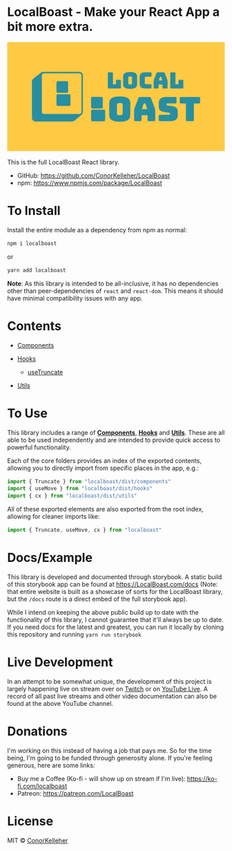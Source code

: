 <!--- Autogenerated Readme. Do not edit. Edit the README_TEMPLATE.md file instead. --->
# LocalBoast - Make your React App a bit more extra.

![BannerImage](assets/icons/ColourSolidWide.jpeg)

This is the full LocalBoast React library.

- GitHub: https://github.com/ConorKelleher/LocalBoast
- npm: https://www.npmjs.com/package/LocalBoast

# To Install

Install the entire module as a dependency from npm as normal:

```bash
npm i localboast
```

or

```bash
yarn add localboast
```

**Note**: As this library is intended to be all-inclusive, it has no dependencies other than peer-dependencies of `react` and `react-dom`. This means it should have minimal compatibility issues with any app.

# Contents

- [Components](src/components)
	
- [Hooks](src/hooks)
	- [useTruncate](src/hooks/useTruncate)
- [Utils](src/utils)
	

# To Use

This library includes a range of [**Components**](https://github.com/ConorKelleher/localboast/tree/main/src/components), [**Hooks**](https://github.com/ConorKelleher/localboast/tree/main/src/hooks) and [**Utils**](https://github.com/ConorKelleher/localboast/tree/main/src/utils). These are all able to be used independently and are intended to provide quick access to powerful functionality.

Each of the core folders provides an index of the exported contents, allowing you to directly import from specific places in the app, e.g.:

```javascript
import { Truncate } from "localboast/dist/components"
import { useMove } from "localboast/dist/hooks"
import { cx } from "localboast/dist/utils"
```

All of these exported elements are also exported from the root index, allowing for cleaner imports like:

```javascript
import { Truncate, useMove, cx } from "localboast"
```

# Docs/Example

This library is developed and documented through storybook.
A static build of this storybook app can be found at https://LocalBoast.com/docs
(Note: that entire website is built as a showcase of sorts for the LocalBoast library, but the `/docs` route is a direct embed of the full storybook app).

While I intend on keeping the above public build up to date with the functionality of this library, I cannot guarantee that it'll always be up to date. If you need docs for the latest and greatest, you can run it locally by cloning this repository and running `yarn run storybook`

# Live Development

In an attempt to be somewhat unique, the development of this project is largely happening live on stream over on [Twitch](https://twitch.tv/localboast1) or on [YouTube Live](http://youtube.com/channel/UCt-IaL4qQsOU6_rbS7zky1Q/live). A record of all past live streams and other video documentation can also be found at the above YouTube channel.

# Donations

I'm working on this instead of having a job that pays me. So for the time being, I'm going to be funded through generosity alone. If you're feeling generous, here are some links:

- Buy me a Coffee (Ko-fi - will show up on stream if I'm live): https://ko-fi.com/localboast
- Patreon: https://patreon.com/LocalBoast

# License

MIT © [ConorKelleher](https://github/com/ConorKelleher)
